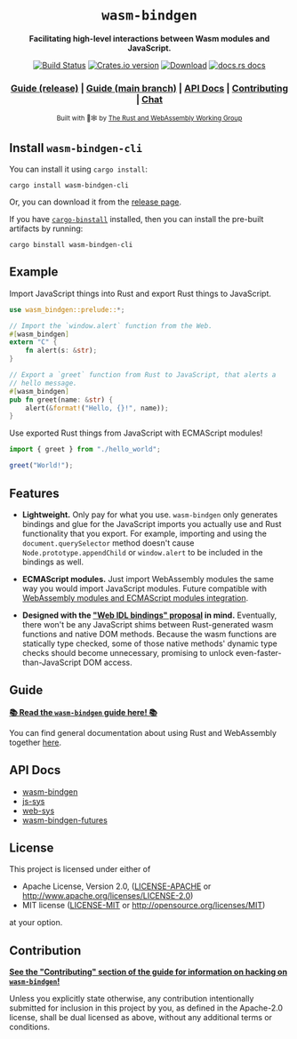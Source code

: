 <div align="center">

  <h1><code>wasm-bindgen</code></h1>

  <p>
    <strong>Facilitating high-level interactions between Wasm modules and JavaScript.</strong>
  </p>

  <p>
    <a href="https://dev.azure.com/rustwasm/wasm-bindgen/_build/latest?definitionId=1&branchName=master"><img src="https://img.shields.io/azure-devops/build/rustwasm/wasm-bindgen/1.svg?style=flat-square" alt="Build Status" /></a>
    <a href="https://crates.io/crates/wasm-bindgen"><img src="https://img.shields.io/crates/v/wasm-bindgen.svg?style=flat-square" alt="Crates.io version" /></a>
    <a href="https://crates.io/crates/wasm-bindgen"><img src="https://img.shields.io/crates/d/wasm-bindgen.svg?style=flat-square" alt="Download" /></a>
    <a href="https://docs.rs/wasm-bindgen"><img src="https://img.shields.io/badge/docs-latest-blue.svg?style=flat-square" alt="docs.rs docs" /></a>
  </p>

  <h3>
    <a href="https://rustwasm.github.io/docs/wasm-bindgen/">Guide (release)</a>
    <span> | </span>
    <a href="https://rustwasm.github.io/wasm-bindgen/">Guide (main branch)</a>
    <span> | </span>
    <a href="https://docs.rs/wasm-bindgen">API Docs</a>
    <span> | </span>
    <a href="https://github.com/rustwasm/wasm-bindgen/blob/master/CONTRIBUTING.md">Contributing</a>
    <span> | </span>
    <a href="https://discord.gg/xMZ7CCY">Chat</a>
  </h3>

  <sub>Built with 🦀🕸 by <a href="https://rustwasm.github.io/">The Rust and WebAssembly Working Group</a></sub>
</div>

## Install `wasm-bindgen-cli`

You can install it using `cargo install`:

```
cargo install wasm-bindgen-cli
```

Or, you can download it from the
[release page](https://github.com/rustwasm/wasm-bindgen/releases).

If you have [`cargo-binstall`](https://crates.io/crates/cargo-binstall) installed,
then you can install the pre-built artifacts by running:

```
cargo binstall wasm-bindgen-cli
```

## Example

Import JavaScript things into Rust and export Rust things to JavaScript.

```rust
use wasm_bindgen::prelude::*;

// Import the `window.alert` function from the Web.
#[wasm_bindgen]
extern "C" {
    fn alert(s: &str);
}

// Export a `greet` function from Rust to JavaScript, that alerts a
// hello message.
#[wasm_bindgen]
pub fn greet(name: &str) {
    alert(&format!("Hello, {}!", name));
}
```

Use exported Rust things from JavaScript with ECMAScript modules!

```js
import { greet } from "./hello_world";

greet("World!");
```

## Features

* **Lightweight.** Only pay for what you use. `wasm-bindgen` only generates
  bindings and glue for the JavaScript imports you actually use and Rust
  functionality that you export. For example, importing and using the
  `document.querySelector` method doesn't cause `Node.prototype.appendChild` or
  `window.alert` to be included in the bindings as well.

* **ECMAScript modules.** Just import WebAssembly modules the same way you would
  import JavaScript modules. Future compatible with [WebAssembly modules and
  ECMAScript modules integration][wasm-es-modules].

* **Designed with the ["Web IDL bindings" proposal][webidl-bindings] in mind.**
  Eventually, there won't be any JavaScript shims between Rust-generated wasm
  functions and native DOM methods. Because the wasm functions are statically
  type checked, some of those native methods' dynamic type checks should become
  unnecessary, promising to unlock even-faster-than-JavaScript DOM access.

[wasm-es-modules]: https://github.com/WebAssembly/esm-integration
[webidl-bindings]: https://github.com/WebAssembly/proposals/issues/8

## Guide

[**📚 Read the `wasm-bindgen` guide here! 📚**](https://rustwasm.github.io/docs/wasm-bindgen/)

You can find general documentation about using Rust and WebAssembly together
[here](https://rustwasm.github.io/docs).

## API Docs

- [wasm-bindgen](https://docs.rs/wasm-bindgen)
- [js-sys](https://docs.rs/js-sys)
- [web-sys](https://docs.rs/web-sys)
- [wasm-bindgen-futures](https://docs.rs/wasm-bindgen-futures)

## License

This project is licensed under either of

 * Apache License, Version 2.0, ([LICENSE-APACHE](LICENSE-APACHE) or
   http://www.apache.org/licenses/LICENSE-2.0)
 * MIT license ([LICENSE-MIT](LICENSE-MIT) or
   http://opensource.org/licenses/MIT)

at your option.

## Contribution

**[See the "Contributing" section of the guide for information on
hacking on `wasm-bindgen`!][contributing]**

Unless you explicitly state otherwise, any contribution intentionally submitted
for inclusion in this project by you, as defined in the Apache-2.0 license,
shall be dual licensed as above, without any additional terms or conditions.

[contributing]: https://rustwasm.github.io/docs/wasm-bindgen/contributing/index.html
